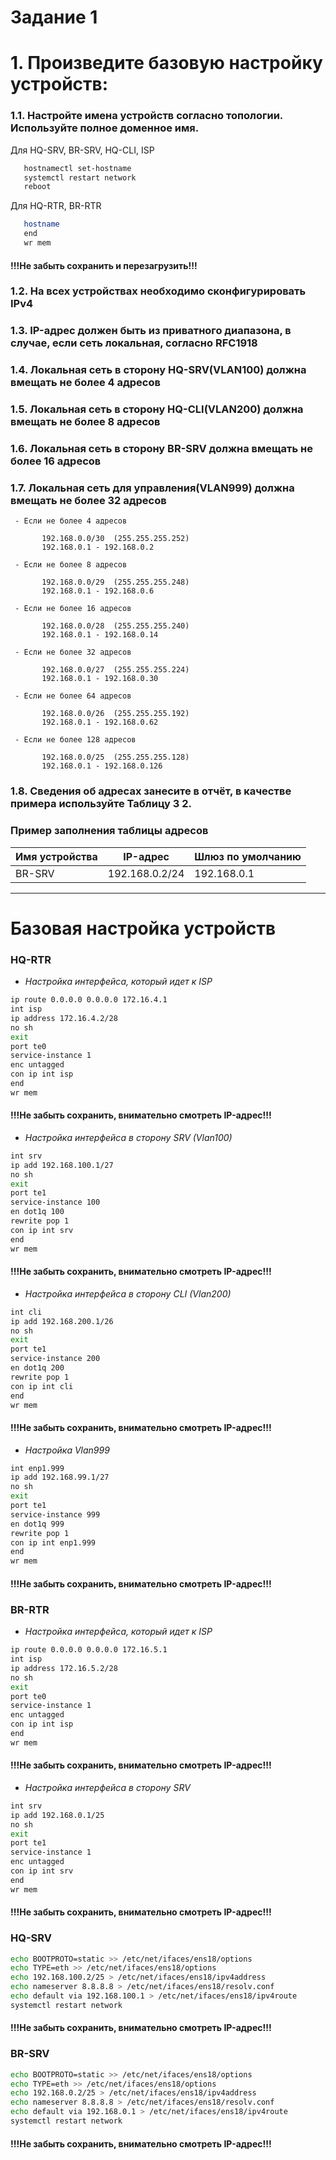 # Задание 1
# 1. Произведите базовую настройку устройств:

### 1.1. Настройте имена устройств согласно топологии. Используйте полное доменное имя.

Для HQ-SRV, BR-SRV, HQ-CLI, ISP
```bash
   hostnamectl set-hostname
   systemctl restart network
   reboot
   ```
Для HQ-RTR, BR-RTR
```bash
   hostname
   end
   wr mem
   ```
#### !!!Не забыть сохранить и перезагрузить!!!
 
### 1.2. На всех устройствах необходимо сконфигурировать IPv4 
### 1.3. IP-адрес должен быть из приватного диапазона, в случае, если сеть локальная, согласно RFC1918 

### 1.4. Локальная сеть в сторону HQ-SRV(VLAN100) должна вмещать не более 4 адресов 
### 1.5. Локальная сеть в сторону HQ-CLI(VLAN200) должна вмещать не более 8 адресов 
### 1.6. Локальная сеть в сторону BR-SRV должна вмещать не более 16 адресов 
### 1.7. Локальная сеть для управления(VLAN999) должна вмещать не более 32 адресов
    
     - Если не более 4 адресов
        
           192.168.0.0/30  (255.255.255.252)
           192.168.0.1 - 192.168.0.2
          
     - Если не более 8 адресов
        
           192.168.0.0/29  (255.255.255.248)
           192.168.0.1 - 192.168.0.6
           
     - Если не более 16 адресов
       
           192.168.0.0/28  (255.255.255.240)
           192.168.0.1 - 192.168.0.14
           
     - Если не более 32 адресов
        
           192.168.0.0/27  (255.255.255.224)
           192.168.0.1 - 192.168.0.30
          
     - Если не более 64 адресов
        
           192.168.0.0/26  (255.255.255.192)
           192.168.0.1 - 192.168.0.62
           
     - Если не более 128 адресов
        
           192.168.0.0/25  (255.255.255.128)
           192.168.0.1 - 192.168.0.126
          

### 1.8. Сведения об адресах занесите в отчёт, в качестве примера используйте Таблицу 3 2.


### Пример заполнения таблицы адресов 
 
| Имя устройства | IP-адрес | Шлюз по умолчанию |
|----------------|----------|-------------------| 
| BR-SRV | 192.168.0.2/24 | 192.168.0.1 | 

---

# Базовая настройка устройств

### **HQ-RTR**
-
     *Настройка интерфейса, который идет к ISP*

```bash
ip route 0.0.0.0 0.0.0.0 172.16.4.1
int isp
ip address 172.16.4.2/28
no sh
exit
port te0
service-instance 1
enc untagged
con ip int isp
end
wr mem
```
#### !!!Не забыть сохранить, внимательно смотреть IP-адрес!!!
-
    *Настройка интерфейса в сторону SRV (Vlan100)*

```bash
int srv
ip add 192.168.100.1/27
no sh
exit
port te1
service-instance 100
en dot1q 100
rewrite pop 1
con ip int srv
end
wr mem
```
#### !!!Не забыть сохранить, внимательно смотреть IP-адрес!!!
-
     *Настройка интерфейса в сторону CLI (Vlan200)*

```bash
int cli
ip add 192.168.200.1/26
no sh
exit
port te1
service-instance 200
en dot1q 200
rewrite pop 1
con ip int cli
end
wr mem
```
#### !!!Не забыть сохранить, внимательно смотреть IP-адрес!!!
-
   *Настройка Vlan999*

```bash
int enp1.999
ip add 192.168.99.1/27
no sh
exit
port te1
service-instance 999
en dot1q 999
rewrite pop 1
con ip int enp1.999
end
wr mem
```
#### !!!Не забыть сохранить, внимательно смотреть IP-адрес!!!


### **BR-RTR**
-
   *Настройка интерфейса, который идет к ISP*

```bash
ip route 0.0.0.0 0.0.0.0 172.16.5.1
int isp
ip address 172.16.5.2/28
no sh
exit
port te0
service-instance 1
enc untagged
con ip int isp
end
wr mem
```
#### !!!Не забыть сохранить, внимательно смотреть IP-адрес!!!
-
   *Настройка интерфейса в сторону SRV*

```bash
int srv
ip add 192.168.0.1/25
no sh
exit
port te1
service-instance 1
enc untagged
con ip int srv
end
wr mem
```
#### !!!Не забыть сохранить, внимательно смотреть IP-адрес!!!
### **HQ-SRV**
```bash
echo BOOTPROTO=static >> /etc/net/ifaces/ens18/options
echo TYPE=eth >> /etc/net/ifaces/ens18/options
echo 192.168.100.2/25 > /etc/net/ifaces/ens18/ipv4address
echo nameserver 8.8.8.8 > /etc/net/ifaces/ens18/resolv.conf
echo default via 192.168.100.1 > /etc/net/ifaces/ens18/ipv4route
systemctl restart network
```
#### !!!Не забыть сохранить, внимательно смотреть IP-адрес!!!

### **BR-SRV**

```bash
echo BOOTPROTO=static >> /etc/net/ifaces/ens18/options
echo TYPE=eth >> /etc/net/ifaces/ens18/options
echo 192.168.0.2/25 > /etc/net/ifaces/ens18/ipv4address
echo nameserver 8.8.8.8 > /etc/net/ifaces/ens18/resolv.conf
echo default via 192.168.0.1 > /etc/net/ifaces/ens18/ipv4route
systemctl restart network
```
#### !!!Не забыть сохранить, внимательно смотреть IP-адрес!!!

